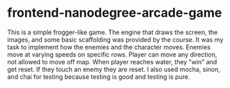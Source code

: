 frontend-nanodegree-arcade-game
===============================

This is a simple frogger-like game.  The engine that draws the screen, the images, and some basic scaffolding  was provided by the course.  It was my task to implement how the enemies and the character moves.  Enemies move at varying speeds on specific rows.  Player can move any direction, not allowed to move off map.  When player reaches water, they "win" and get reset.  If they touch an enemy they are reset.  I also used mocha, sinon, and chai for testing because testing is good and testing is pure.  
